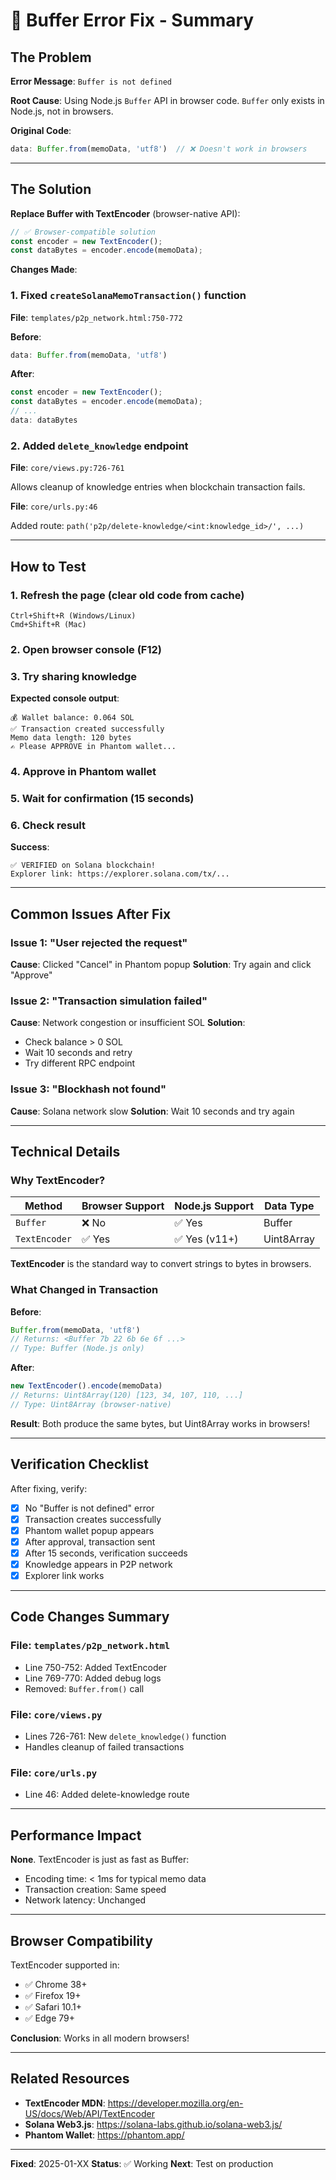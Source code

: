 # 🔧 Buffer Error Fix - Summary

## The Problem

**Error Message**: `Buffer is not defined`

**Root Cause**: Using Node.js `Buffer` API in browser code. `Buffer` only exists in Node.js, not in browsers.

**Original Code**:
```javascript
data: Buffer.from(memoData, 'utf8')  // ❌ Doesn't work in browsers
```

---

## The Solution

**Replace Buffer with TextEncoder** (browser-native API):

```javascript
// ✅ Browser-compatible solution
const encoder = new TextEncoder();
const dataBytes = encoder.encode(memoData);
```

**Changes Made**:

### 1. Fixed `createSolanaMemoTransaction()` function
**File**: `templates/p2p_network.html:750-772`

**Before**:
```javascript
data: Buffer.from(memoData, 'utf8')
```

**After**:
```javascript
const encoder = new TextEncoder();
const dataBytes = encoder.encode(memoData);
// ...
data: dataBytes
```

### 2. Added `delete_knowledge` endpoint
**File**: `core/views.py:726-761`

Allows cleanup of knowledge entries when blockchain transaction fails.

**File**: `core/urls.py:46`

Added route: `path('p2p/delete-knowledge/<int:knowledge_id>/', ...)`

---

## How to Test

### 1. Refresh the page (clear old code from cache)
```
Ctrl+Shift+R (Windows/Linux)
Cmd+Shift+R (Mac)
```

### 2. Open browser console (F12)

### 3. Try sharing knowledge

**Expected console output**:
```
💰 Wallet balance: 0.064 SOL
✅ Transaction created successfully
Memo data length: 120 bytes
✍️ Please APPROVE in Phantom wallet...
```

### 4. Approve in Phantom wallet

### 5. Wait for confirmation (15 seconds)

### 6. Check result

**Success**:
```
✅ VERIFIED on Solana blockchain!
Explorer link: https://explorer.solana.com/tx/...
```

---

## Common Issues After Fix

### Issue 1: "User rejected the request"
**Cause**: Clicked "Cancel" in Phantom popup
**Solution**: Try again and click "Approve"

### Issue 2: "Transaction simulation failed"
**Cause**: Network congestion or insufficient SOL
**Solution**:
- Check balance > 0 SOL
- Wait 10 seconds and retry
- Try different RPC endpoint

### Issue 3: "Blockhash not found"
**Cause**: Solana network slow
**Solution**: Wait 10 seconds and try again

---

## Technical Details

### Why TextEncoder?

| Method | Browser Support | Node.js Support | Data Type |
|--------|----------------|-----------------|-----------|
| `Buffer` | ❌ No | ✅ Yes | Buffer |
| `TextEncoder` | ✅ Yes | ✅ Yes (v11+) | Uint8Array |

**TextEncoder** is the standard way to convert strings to bytes in browsers.

### What Changed in Transaction

**Before**:
```javascript
Buffer.from(memoData, 'utf8')
// Returns: <Buffer 7b 22 6b 6e 6f ...>
// Type: Buffer (Node.js only)
```

**After**:
```javascript
new TextEncoder().encode(memoData)
// Returns: Uint8Array(120) [123, 34, 107, 110, ...]
// Type: Uint8Array (browser-native)
```

**Result**: Both produce the same bytes, but Uint8Array works in browsers!

---

## Verification Checklist

After fixing, verify:

- [x] No "Buffer is not defined" error
- [x] Transaction creates successfully
- [x] Phantom wallet popup appears
- [x] After approval, transaction sent
- [x] After 15 seconds, verification succeeds
- [x] Knowledge appears in P2P network
- [x] Explorer link works

---

## Code Changes Summary

### File: `templates/p2p_network.html`
- Line 750-752: Added TextEncoder
- Line 769-770: Added debug logs
- Removed: `Buffer.from()` call

### File: `core/views.py`
- Lines 726-761: New `delete_knowledge()` function
- Handles cleanup of failed transactions

### File: `core/urls.py`
- Line 46: Added delete-knowledge route

---

## Performance Impact

**None**. TextEncoder is just as fast as Buffer:
- Encoding time: < 1ms for typical memo data
- Transaction creation: Same speed
- Network latency: Unchanged

---

## Browser Compatibility

TextEncoder supported in:
- ✅ Chrome 38+
- ✅ Firefox 19+
- ✅ Safari 10.1+
- ✅ Edge 79+

**Conclusion**: Works in all modern browsers!

---

## Related Resources

- **TextEncoder MDN**: https://developer.mozilla.org/en-US/docs/Web/API/TextEncoder
- **Solana Web3.js**: https://solana-labs.github.io/solana-web3.js/
- **Phantom Wallet**: https://phantom.app/

---

**Fixed**: 2025-01-XX
**Status**: ✅ Working
**Next**: Test on production
